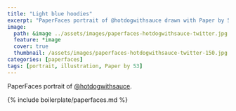 ```yaml
---
title: "Light blue hoodies"
excerpt: "PaperFaces portrait of @hotdogwithsauce drawn with Paper by 53 on an iPad."
image: 
  path: &image ../assets/images/paperfaces-hotdogwithsauce-twitter.jpg 
  feature: *image
  cover: true
  thumbnail: /assets/images/paperfaces-hotdogwithsauce-twitter-150.jpg
categories: [paperfaces]
tags: [portrait, illustration, Paper by 53]
---
```


PaperFaces portrait of [@hotdogwithsauce](https://twitter.com/hotdogwithsauce).

{% include boilerplate/paperfaces.md %}
